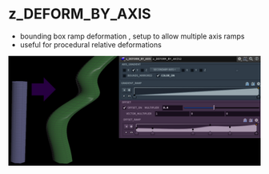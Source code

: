 # z_DEFORM_BY_AXIS
- bounding box ramp deformation , setup to allow multiple axis ramps 
- useful for procedural relative deformations 

![z_DEFORM_BY_AXIS](https://raw.githubusercontent.com/CorvaeOboro/zenv/master/hip/z_DEFORM_BY_AXIS/z_DEFORM_BY_AXIS.jpg?raw=true "z_DEFORM_BY_AXIS")
